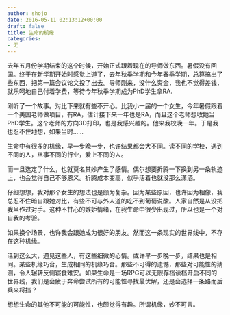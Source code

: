 ```yaml
---
author: shojo
date: 2016-05-11 02:13:12+00:00
draft: false
title: 生命的机缘
categories:
- 无
---
```


去年五月份学期结束的这个时候，开始正式跟着现在的导师做东西。暑假没有回国。终于在新学期开始时感觉上道了，去年秋季学期和今年春季学期，总算搞出了些东西，把第一篇会议论文投了出去。导师刚来，没什么资金，我也不觉得差钱，就乐呵地自己付着学费，等待今年秋季学期成为PhD学生拿RA.

刚听了一个故事。对比下来就有些不开心。比我小一届的一个女生，今年暑假跟着一个美国老师做项目，有RA，估计接下来一年也是RA，而且这个老师想收她当PhD学生。这个老师的方向3D打印，也是我感兴趣的。他来我校晚一年。于是我也忍不住地想，如果当时……

生命中有很多的机缘，早一步晚一步，也许结果都会大不同。读不同的学校，遇到不同的人，从事不同的行业，爱上不同的人。

而一旦选定了什么，也就莫名其妙产生了感情。偶尔想要折腾一下换到另一条轨迹上，也会觉得自己不够恩义。折腾成本变高，似乎活着也就没那么潇洒。

仔细想想，我对那个女生的想法也是颇为复杂。因为某些原因，也许因为相像，我总忍不住暗自跟她对比，有些不可与外人道的吃不到葡萄说酸。人家自然是从没把我当作过对手。这种不甘心的嫉妒情绪，在我生命中很少出现过，所以也是一个对自我的考验。

如果换个场景，也许我会跟她成为很好的朋友。然而这一条现实的世界线中，不存在这种机缘。

活到这么大，遇见这些人，有这些细微的心情。或许早一步晚一步，结果也是相同。某些机缘巧合，生成相同的机缘巧合。那些不可得的遗憾，那些对可能性的猜测，令人辗转反侧寝食难安。如果生命是一场RPG可以无限存档读档开启不同的世界线，我们是会疲于奔命尝试所有的可能性寻找最优解，还是会选择一条路而后兵来将挡？

想想生命的其他不可能的可能性，也颇觉得有趣。所谓机缘，妙不可言。

